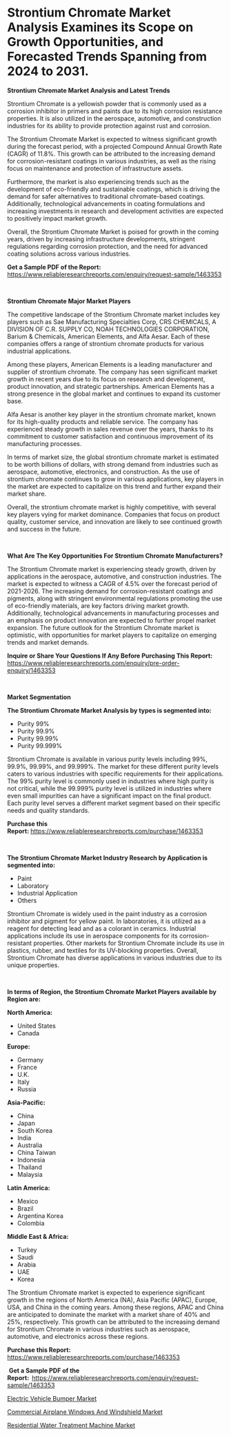<p><h1>Strontium Chromate Market Analysis Examines its Scope on Growth Opportunities, and Forecasted Trends Spanning from 2024 to 2031.</h1></p><p><strong>Strontium Chromate Market Analysis and Latest Trends</strong></p>
<p><p>Strontium Chromate is a yellowish powder that is commonly used as a corrosion inhibitor in primers and paints due to its high corrosion resistance properties. It is also utilized in the aerospace, automotive, and construction industries for its ability to provide protection against rust and corrosion.</p><p>The Strontium Chromate Market is expected to witness significant growth during the forecast period, with a projected Compound Annual Growth Rate (CAGR) of 11.8%. This growth can be attributed to the increasing demand for corrosion-resistant coatings in various industries, as well as the rising focus on maintenance and protection of infrastructure assets.</p><p>Furthermore, the market is also experiencing trends such as the development of eco-friendly and sustainable coatings, which is driving the demand for safer alternatives to traditional chromate-based coatings. Additionally, technological advancements in coating formulations and increasing investments in research and development activities are expected to positively impact market growth.</p><p>Overall, the Strontium Chromate Market is poised for growth in the coming years, driven by increasing infrastructure developments, stringent regulations regarding corrosion protection, and the need for advanced coating solutions across various industries.</p></p>
<p><strong>Get a Sample PDF of the Report:&nbsp;</strong> <a href="https://www.reliableresearchreports.com/enquiry/request-sample/1463353">https://www.reliableresearchreports.com/enquiry/request-sample/1463353</a></p>
<p>&nbsp;</p>
<p><strong>Strontium Chromate Major Market Players</strong></p>
<p><p>The competitive landscape of the Strontium Chromate market includes key players such as Sae Manufacturing Specialties Corp, CRS CHEMICALS, A DIVISION OF C.R. SUPPLY CO, NOAH TECHNOLOGIES CORPORATION, Barium & Chemicals, American Elements, and Alfa Aesar. Each of these companies offers a range of strontium chromate products for various industrial applications.</p><p>Among these players, American Elements is a leading manufacturer and supplier of strontium chromate. The company has seen significant market growth in recent years due to its focus on research and development, product innovation, and strategic partnerships. American Elements has a strong presence in the global market and continues to expand its customer base.</p><p>Alfa Aesar is another key player in the strontium chromate market, known for its high-quality products and reliable service. The company has experienced steady growth in sales revenue over the years, thanks to its commitment to customer satisfaction and continuous improvement of its manufacturing processes.</p><p>In terms of market size, the global strontium chromate market is estimated to be worth billions of dollars, with strong demand from industries such as aerospace, automotive, electronics, and construction. As the use of strontium chromate continues to grow in various applications, key players in the market are expected to capitalize on this trend and further expand their market share.</p><p>Overall, the strontium chromate market is highly competitive, with several key players vying for market dominance. Companies that focus on product quality, customer service, and innovation are likely to see continued growth and success in the future.</p></p>
<p>&nbsp;</p>
<p><strong>What Are The Key Opportunities For Strontium Chromate Manufacturers?</strong></p>
<p><p>The Strontium Chromate market is experiencing steady growth, driven by applications in the aerospace, automotive, and construction industries. The market is expected to witness a CAGR of 4.5% over the forecast period of 2021-2026. The increasing demand for corrosion-resistant coatings and pigments, along with stringent environmental regulations promoting the use of eco-friendly materials, are key factors driving market growth. Additionally, technological advancements in manufacturing processes and an emphasis on product innovation are expected to further propel market expansion. The future outlook for the Strontium Chromate market is optimistic, with opportunities for market players to capitalize on emerging trends and market demands.</p></p>
<p><strong>Inquire or Share Your Questions If Any Before Purchasing This Report:</strong> <a href="https://www.reliableresearchreports.com/enquiry/pre-order-enquiry/1463353">https://www.reliableresearchreports.com/enquiry/pre-order-enquiry/1463353</a></p>
<p>&nbsp;</p>
<p><strong>Market Segmentation</strong></p>
<p><strong>The Strontium Chromate Market Analysis by types is segmented into:</strong></p>
<p><ul><li>Purity 99%</li><li>Purity 99.9%</li><li>Purity 99.99%</li><li>Purity 99.999%</li></ul></p>
<p><p>Strontium Chromate is available in various purity levels including 99%, 99.9%, 99.99%, and 99.999%. The market for these different purity levels caters to various industries with specific requirements for their applications. The 99% purity level is commonly used in industries where high purity is not critical, while the 99.999% purity level is utilized in industries where even small impurities can have a significant impact on the final product. Each purity level serves a different market segment based on their specific needs and quality standards.</p></p>
<p><strong>Purchase this Report:&nbsp;</strong><a href="https://www.reliableresearchreports.com/purchase/1463353">https://www.reliableresearchreports.com/purchase/1463353</a></p>
<p>&nbsp;</p>
<p><strong>The Strontium Chromate Market Industry Research by Application is segmented into:</strong></p>
<p><ul><li>Paint</li><li>Laboratory</li><li>Industrial Application</li><li>Others</li></ul></p>
<p><p>Strontium Chromate is widely used in the paint industry as a corrosion inhibitor and pigment for yellow paint. In laboratories, it is utilized as a reagent for detecting lead and as a colorant in ceramics. Industrial applications include its use in aerospace components for its corrosion-resistant properties. Other markets for Strontium Chromate include its use in plastics, rubber, and textiles for its UV-blocking properties. Overall, Strontium Chromate has diverse applications in various industries due to its unique properties.</p></p>
<p>&nbsp;</p>
<p><strong>In terms of Region, the Strontium Chromate Market Players available by Region are:</strong></p>
<p>
    <p> <strong> North America: </strong>
        <ul>
            <li>United States</li>
            <li>Canada</li>
        </ul>
        </p> 
    <p> <strong> Europe: </strong>
        <ul>
            <li>Germany</li>
            <li>France</li>
            <li>U.K.</li>
            <li>Italy</li>
            <li>Russia</li>
        </ul>
        </p> 
    <p> <strong> Asia-Pacific: </strong>
        <ul>
            <li>China</li>
            <li>Japan</li>
            <li>South Korea</li>
            <li>India</li>
            <li>Australia</li>
            <li>China Taiwan</li>
            <li>Indonesia</li>
            <li>Thailand</li>
            <li>Malaysia</li>
        </ul>
        </p> 
    <p> <strong> Latin America: </strong>
        <ul>
            <li>Mexico</li>
            <li>Brazil</li>
            <li>Argentina Korea</li>
            <li>Colombia</li>
        </ul>
        </p> 
    <p> <strong> Middle East & Africa: </strong>
        <ul>
            <li>Turkey</li>
            <li>Saudi</li>
            <li>Arabia</li>
            <li>UAE</li>
            <li>Korea</li>
        </ul>
    </p>
    </p>
<p><p>The Strontium Chromate market is expected to experience significant growth in the regions of North America (NA), Asia Pacific (APAC), Europe, USA, and China in the coming years. Among these regions, APAC and China are anticipated to dominate the market with a market share of 40% and 25%, respectively. This growth can be attributed to the increasing demand for Strontium Chromate in various industries such as aerospace, automotive, and electronics across these regions.</p></p>
<p><strong>Purchase this Report: </strong><a href="https://www.reliableresearchreports.com/purchase/1463353">https://www.reliableresearchreports.com/purchase/1463353</a></p>
<p>&nbsp;<strong>Get a Sample PDF of the Report:&nbsp;&nbsp;</strong><a href="https://www.reliableresearchreports.com/enquiry/request-sample/1463353">https://www.reliableresearchreports.com/enquiry/request-sample/1463353</a></p>
<p><strong></strong></p>
<p><p><a href="https://view.publitas.com/reportprime-1/electric-vehicle-bumper-market-size-growth-and-forecast-from-2023-2030/">Electric Vehicle Bumper Market</a></p><p><a href="https://view.publitas.com/reportprime-1/commercial-airplane-windows-and-windshield-market-size-2023-2030-global-industrial-analysis-key-geographical-regions-market-share-top-key-players-product-types-and-forecast-research-report/">Commercial Airplane Windows And Windshield Market</a></p><p><a href="https://view.publitas.com/reportprime-1/residential-water-treatment-machine-market-research-report-reveals-the-latest-trends-and-opportunities-of-this-market-for-period-from-2023-2030/">Residential Water Treatment Machine Market</a></p></p>